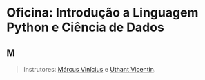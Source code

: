 # Oficina: Introdução a Linguagem Python e Ciência de Dados

## M

> Instrutores: [Márcus Vinícius](https://github.com/usmarcv) e [Uthant Vicentin](https://github.com/uthantvicentin).
